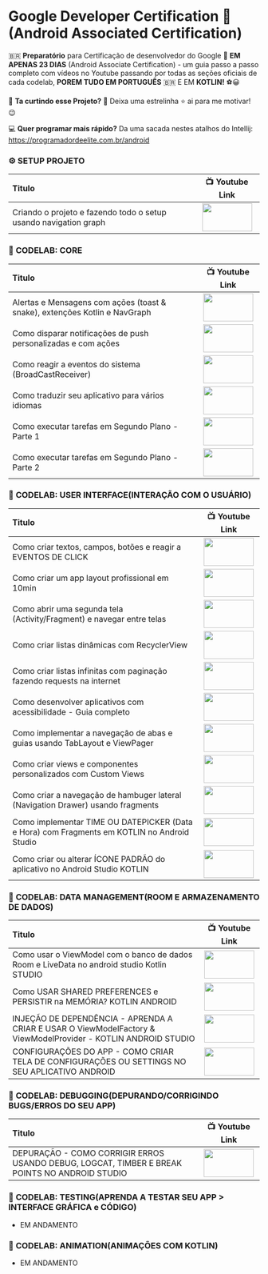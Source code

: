 # Google Developer Certification 🥇 (Android Associated Certification)

🇧🇷 **Preparatório** para Certificação de desenvolvedor do Google 🏁 **EM APENAS 23 DIAS** (Android Associate Certification) - um guia passo a passo completo com vídeos no Youtube passando por todas as seções oficiais de cada codelab, **POREM TUDO EM PORTUGUÊS** 🇧🇷 E EM **KOTLIN!** ⚽😀

🎉 **Ta curtindo esse Projeto?** 🎉 Deixa uma estrelinha ⭐ ai para me motivar! 😉

💻 **Quer programar mais rápido?** Da uma sacada nestes atalhos do Intellij: https://programadordeelite.com.br/android


### ⚙️ **SETUP PROJETO**
| Titulo        | 📺 Youtube Link |
| :------------- |:-------------:|
| Criando o projeto e fazendo todo o setup usando navigation graph | <a href="https://youtu.be/NjhT6ZA62LQ" target="_blank"><img src="https://github.com/treslines/aad/blob/main/app/src/main/mini/google_certification_android_associated_developer_setup_mini.png" width="100" height="56"></a> |


### 🧪 **CODELAB: CORE**
| Titulo        | 📺 Youtube Link |
| :------------- |:-------------:|
| Alertas e Mensagens com ações (toast & snake), extenções Kotlin e NavGraph    | <a href="https://youtu.be/9vfXfq1RfTo" target="_blank"><img src="https://github.com/treslines/aad/blob/main/app/src/main/mini/google_certification_android_associated_developer_toast_and_snake_alertas_e_mensagens_mini.png" width="100" height="56"></a>|
| Como disparar notificações de push personalizadas e com ações  | <a href="https://youtu.be/iDlRsZ-hAU8" target="_blank"><img src="https://github.com/treslines/aad/blob/main/app/src/main/mini/%5BPASSO-A-PASSO%5D-Como-Criar-ANDROID-PUSH-NOTIFICATIONS-PERSONALIZADAS-sem-Google-Cloud-Message_mini.png" width="100" height="56"></a>|
| Como reagir a eventos do sistema (BroadCastReceiver)    | <a href="https://youtu.be/vGwr9XZ8xDY" target="_blank"><img src="https://github.com/treslines/aad/blob/main/app/src/main/mini/%5BPASSO-A-PASSO%5D-Broadcastreceiver-Android-Studio-Tutorial-Notifica%C3%A7%C3%B5es-Actions-Tarefas-Background_mini.png" width="100" height="56"></a>|
| Como traduzir seu aplicativo para vários idiomas | <a href="https://youtu.be/XHT5RXsp8uM" target="_blank"><img src="https://github.com/treslines/aad/blob/main/app/src/main/mini/%5BAPP-INTERNACIONAL%5D-Como-Criar-Um-Aplicativo-Para-Celular-Com-Suporte-A-V%C3%A1rios-Idiomas-ANDROID-STUDIO_mini.png" width="100" height="56"></a> |
| Como executar tarefas em Segundo Plano - Parte 1 | <a href="https://youtu.be/5AGWzq9JpYo" target="_blank"><img src="https://github.com/treslines/aad/blob/main/app/src/main/mini/%5BWORKMANAGER%5D-Como-Executar-Tarefas-(Threads)-Em-Segundo-Plano-(Background)-em-uma-Android-App-parte1_mini.png" width="100" height="56"></a> |
| Como executar tarefas em Segundo Plano - Parte 2  | <a href="https://youtu.be/MJpeoRopmgw" target="_blank"><img src="https://github.com/treslines/aad/blob/main/app/src/main/mini/%5BWORKMANAGER%5D-Como-Executar-Tarefas-(Threads)-Em-Segundo-Plano-(Background)-em-uma-Android-App-parte2_mini.png" width="100" height="56"></a> |


### 🧪 **CODELAB: USER INTERFACE(INTERAÇÃO COM O USUÁRIO)**
| Titulo        | 📺 Youtube Link |
| :------------- |:-------------:|
| Como criar textos, campos, botões e reagir a EVENTOS DE CLICK | <a href="https://youtu.be/qE5lZRSrgxo" target="_blank"><img src="https://github.com/treslines/aad/blob/main/app/src/main/mini/%5BTEXTOS-CAMPOS-BOT%C3%95ES%5D-Como-manipular-textos-campos-bot%C3%B5es-reagindo-a-eventos-de-click-android_mini.png" width="100" height="56"></a> |
| Como criar um app layout profissional em 10min | <a href="https://youtu.be/XBUbvKczRRI" target="_blank"><img src="https://github.com/treslines/aad/blob/main/app/src/main/mini/%5BINCR%C3%8DVEL%5D-Como-criar-um-APP-PROFISSIONAL-do-zero-em-10-minutos-no-ANDROID-STUDIO-usando-KOTLIN_mini.png" width="100" height="56"></a> |
| Como abrir uma segunda tela (Activity/Fragment) e navegar entre telas | <a href="https://youtu.be/5gqNUeNi9es" target="_blank"><img src="https://github.com/treslines/aad/blob/main/app/src/main/mini/%5BF%C3%81CIL%5D-Como-abrir-uma-segunda-tela-Activity-ou-Fragment-e-navegar-entre-elas-no-Android-Studio_mini.png" width="100" height="56"></a> |
| Como criar listas dinâmicas com RecyclerView | <a href="https://youtu.be/Da3PCGnIagE" target="_blank"><img src="https://github.com/treslines/aad/blob/main/app/src/main/mini/%5BPASSO-A-PASSO%5D-Como-Criar-listas-personalizadas-com-Recyclerview-no-Android-Studio-Tutorial_mini.png" width="100" height="56"></a> |
| Como criar listas infinitas com paginação fazendo requests na internet | <a href="https://youtu.be/lAAlxi2IH0U" target="_blank"><img src="https://github.com/treslines/aad/blob/main/app/src/main/mini/%5BLISTAS-INFINITAS%5D-Como-Criar-Listas-fluidas-com-Recyclerview-usando-Paging-3-Library-Android_mini.png" width="100" height="56"></a> |
| Como desenvolver aplicativos com acessibilidade - Guia completo | <a href="https://youtu.be/riAGnGv5aAs" target="_blank"><img src="https://github.com/treslines/aad/blob/main/app/src/main/mini/%5BAcessibilidade%5D-Como-desenvolver-aplicativos-acess%C3%ADveis-ativar-narrador-de-voz-Sistema-Android_mini.png" width="100" height="56"></a> |
| Como implementar a navegação de abas e guias usando TabLayout e ViewPager | <a href="https://youtu.be/SGazP_G4ek0" target="_blank"><img src="https://github.com/treslines/aad/blob/main/app/src/main/mini/%5BFACIL%5D-Como-implementar-o-Tablayout-abas-usando-Fragments-e-ViewPager-Guia-no-Android-Studio_mini.png" width="100" height="56"></a> |
| Como criar views e componentes personalizados com Custom Views | <a href="https://youtu.be/fpNEife2cYo" target="_blank"><img src="https://github.com/treslines/aad/blob/main/app/src/main/mini/%5BANDROID-CUSTOM-VIEW-TUTORIAL%5D-Como-criar-componentes-personalizados-no-android-usando-KOTLIN_mini.png" width="100" height="56"></a> |
| Como criar a navegação de hambuger lateral (Navigation Drawer) usando fragments | <a href="https://youtu.be/X5B8Q6q22FU" target="_blank"><img src="https://github.com/treslines/aad/blob/main/app/src/main/mini/%5BDO%20ZERO%5D-Como-criar-ou-implementar-o-navigation-drawer-com-fragments-no-Android-Studio-kotlin_mini.png" width="100" height="56"></a> |
| Como implementar TIME OU DATEPICKER (Data e Hora) com Fragments em KOTLIN no Android Studio | <a href="https://youtu.be/QJj3T8H8myI" target="_blank"><img src="https://github.com/treslines/aad/blob/main/app/src/main/mini/%5BDATA-E-HORA%5D-Como-implementar-TIME-OU-DATEPICKER-com-Fragments-em-KOTLIN-no-Android-Studio-2021_mini.png" width="100" height="56"></a> |
| Como criar ou alterar ÍCONE PADRÃO do aplicativo no Android Studio KOTLIN | <a href="https://youtu.be/JMvXUjISoFo" target="_blank"><img src="https://github.com/treslines/aad/blob/main/app/src/main/mini/%5BCRIANDO-%C3%8DCONES%5D-Como-criar-ou-alterar-%C3%8DCONES-PADR%C3%83O-do-app-no-Android-Studio-din%C3%A2micamente-KOTLIN_mini.png" width="100" height="56"></a> |


### 🧪 **CODELAB: DATA MANAGEMENT(ROOM E ARMAZENAMENTO DE DADOS)**
| Titulo        | 📺 Youtube Link |
| :------------- |:-------------:|
| Como usar o ViewModel com o banco de dados Room e LiveData no android studio Kotlin STUDIO | <a href="https://youtu.be/EqkqNjY7uGs" target="_blank"><img src="https://github.com/treslines/aad/blob/main/app/src/main/mini/%5BMVVM%5D-Como-usar-o-ViewModel-com-o-banco-de-dados-Room-e-LiveData-no-android-studio-Kotlin_mini.png" width="100" height="56"></a> |
| Como USAR SHARED PREFERENCES e PERSISTIR na MEMÓRIA? KOTLIN ANDROID  | <a href="https://youtu.be/ScctmGl47tc" target="_blank"><img src="https://github.com/treslines/aad/blob/main/app/src/main/mini/%5BSALVAR-PREFER%C3%8ANCIAS%5D-Como-USAR-SHARED-PREFERENCES-e-PERSISTIR-na-MEM%C3%93RIA-KOTLIN-ANDROID-STUDIO_mini.png" width="100" height="56"></a> |
| INJEÇÃO DE DEPENDÊNCIA - APRENDA A CRIAR E USAR O ViewModelFactory & ViewModelProvider - KOTLIN ANDROID STUDIO  | <a href="https://youtu.be/A9-BDZ9kpU8" target="_blank"><img src="https://github.com/treslines/aad/blob/main/app/src/main/mini/%5BINJE%C3%87%C3%83O-DE-DEPEND%C3%8ANCIA%5D-APRENDA-A-CRIAR-E-USAR-O-VIEWMODELFACTORY-KOTLIN-ANDROID-STUDIO.png" width="100" height="56"></a> |
| CONFIGURAÇÕES DO APP - COMO CRIAR TELA DE CONFIGURAÇÕES OU SETTINGS NO SEU APLICATIVO ANDROID  | <a href="https://youtu.be/GTCqufPTi1o" target="_blank"><img src="https://github.com/treslines/aad/blob/main/app/src/main/mini/%5BCONFIGURA%C3%87%C3%95ES-DO-APP%5D-COMO-CRIAR-TELA-DE-CONFIGURA%C3%87%C3%95ES-OU-SETTINGS-NO-SEU-APLICATIVO-ANDROID.png" width="100" height="56"></a> |

### 🧪 **CODELAB: DEBUGGING(DEPURANDO/CORRIGINDO BUGS/ERROS DO SEU APP)**
| Titulo        | 📺 Youtube Link |
| :------------- |:-------------:|
| DEPURAÇÃO - COMO CORRIGIR ERROS USANDO DEBUG, LOGCAT, TIMBER E BREAK POINTS NO ANDROID STUDIO | <a href="https://www.youtube.com/channel/UCsEdUK6zNAA95aGlqoBOclQ" target="_blank"><img src="https://github.com/treslines/aad/blob/main/app/src/main/mini/%5BDEBUGANDO%5D-COMO-CORRIGIR-ERROS-USANDO-DEBUG-LOGCAT-TIMBER-E-BREAK-POINTS-NO-ANDROID-STUDIO.png" width="100" height="56"></a> |


### 🧪 **CODELAB: TESTING(APRENDA A TESTAR SEU APP > INTERFACE GRÁFICA e CÓDIGO)**
- EM ANDAMENTO


### 🧪 **CODELAB: ANIMATION(ANIMAÇÕES COM KOTLIN)**
- EM ANDAMENTO
